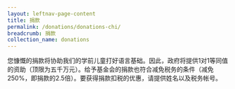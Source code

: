 ```yaml
---
layout: leftnav-page-content
title: 捐款
permalink: /donations/donations-chi/
breadcrumb: 捐款
collection_name: donations
---
```


您慷慨的捐款将协助我们的学前儿童打好语言基础。因此，政府将提供1对1等同值的资助（顶限为五千万元）。给予基金会的捐款也符合减免税务的条件（减免250%，即捐款的2.5倍）。要获得捐款扣税的优惠，请提供姓名以及税务帐号。
